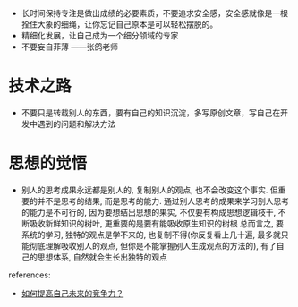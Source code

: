 - 长时间保持专注是做出成绩的必要素质，不要追求安全感，安全感就像是一根拴住大象的细绳，让你忘记自己原本是可以轻松摆脱的。
- 精细化发展，让自己成为一个细分领域的专家
- 不要妄自菲薄 ——张鸽老师

# 技术之路
- 不要只是转载别人的东西，要有自己的知识沉淀，多写原创文章，写自己在开发中遇到的问题和解决方法

# 思想的觉悟
- 别人的思考成果永远都是别人的, 复制别人的观点, 也不会改变这个事实. 但重要的并不是思考的结果, 而是思考的能力. 通过别人思考的成果来学习别人思考的能力是不可行的,
因为要想结出思想的果实, 不仅要有构成思想逻辑枝干, 不断吸收新鲜知识的树叶, 更重要的是要有能吸收原生知识的树根
总而言之, 要系统的学习, 独特的观点是学不来的, 也复制不得(你反复看上几十遍, 最多就只能彻底理解吸收别人的观点, 但你是不能掌握别人生成观点的方法的), 有了自己的思想体系, 自然就会生长出独特的观点

references:
- [如何提高自己未来的竞争力？](https://www.zhihu.com/question/302477829/answer/532556109)
